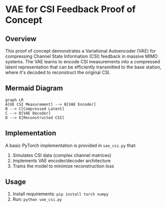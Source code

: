 # VAE for CSI Feedback Proof of Concept

## Overview
This proof of concept demonstrates a Variational Autoencoder (VAE) for compressing Channel State Information (CSI) feedback in massive MIMO systems. The VAE learns to encode CSI measurements into a compressed latent representation that can be efficiently transmitted to the base station, where it's decoded to reconstruct the original CSI.

## Mermaid Diagram
```mermaid
graph LR
A[UE CSI Measurement] --> B[VAE Encoder]
B --> C[Compressed Latent]
C --> D[VAE Decoder]
D --> E[Reconstructed CSI]
```

## Implementation
A basic PyTorch implementation is provided in `vae_csi.py` that:
1. Simulates CSI data (complex channel matrices)
2. Implements VAE encoder/decoder architecture
3. Trains the model to minimize reconstruction loss

## Usage
1. Install requirements: `pip install torch numpy`
2. Run: `python vae_csi.py`
